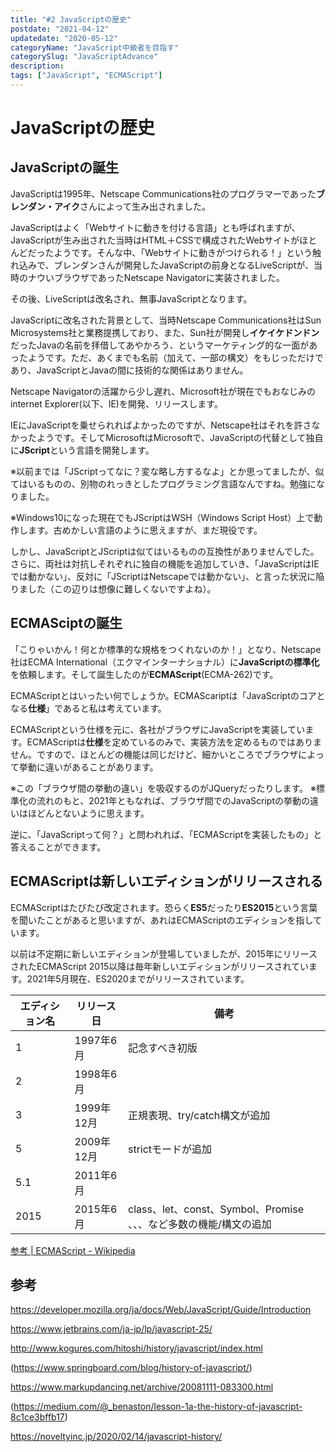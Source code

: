 ```yaml
---
title: "#2 JavaScriptの歴史"
postdate: "2021-04-12"
updatedate: "2020-05-12"
categoryName: "JavaScript中級者を目指す"
categorySlug: "JavaScriptAdvance"
description: 
tags: ["JavaScript", "ECMAScript"]
---
```


# JavaScriptの歴史

## JavaScriptの誕生

JavaScriptは1995年、Netscape Communications社のプログラマーであった**ブレンダン・アイク**さんによって生み出されました。

JavaScriptはよく「Webサイトに動きを付ける言語」とも呼ばれますが、JavaScriptが生み出された当時はHTML＋CSSで構成されたWebサイトがほとんどだったようです。そんな中、「Webサイトに動きがつけられる！」という触れ込みで、ブレンダンさんが開発したJavaScriptの前身となるLiveScriptが、当時のナウいブラウザであったNetscape Navigatorに実装されました。

その後、LiveScriptは改名され、無事JavaScriptとなります。

JavaScriptに改名された背景として、当時Netscape Communications社はSun Microsystems社と業務提携しており、また、Sun社が開発し**イケイケドンドン**だったJavaの名前を拝借してあやかろう、というマーケティング的な一面があったようです。ただ、あくまでも名前（加えて、一部の構文）をもじっただけであり、JavaScriptとJavaの間に技術的な関係はありません。

Netscape Navigatorの活躍から少し遅れ、Microsoft社が現在でもおなじみのinternet Explorer(以下、IE)を開発、リリースします。

IEにJavaScriptを乗せられればよかったのですが、Netscape社はそれを許さなかったようです。そしてMicrosoftはMicrosoftで、JavaScriptの代替として独自に**JScript**という言語を開発します。

※以前までは「JScriptってなに？変な略し方するなよ」とか思ってましたが、似てはいるものの、別物のれっきとしたプログラミング言語なんですね。勉強になりました。

※Windows10になった現在でもJScriptはWSH（Windows Script Host）上で動作します。古めかしい言語のように思えますが、まだ現役です。

しかし、JavaScriptとJScriptは似てはいるものの互換性がありませんでした。さらに、両社は対抗しそれぞれに独自の機能を追加していき、「JavaScriptはIEでは動かない」、反対に「JScriptはNetscapeでは動かない」、と言った状況に陥りました（この辺りは想像に難しくないですよね）。

## ECMASciptの誕生

「こりゃいかん！何とか標準的な規格をつくれないのか！」となり、Netscape社はECMA International（エクマインターナショナル）に**JavaScriptの標準化**を依頼します。そして誕生したのが**ECMAScript**(ECMA-262)です。

ECMAScriptとはいったい何でしょうか。ECMAScariptは「JavaScriptのコアとなる**仕様**」であると私は考えています。

ECMAScriptという仕様を元に、各社がブラウザにJavaScriptを実装しています。ECMAScriptは**仕様**を定めているのみで、実装方法を定めるものではありません。ですので、ほとんどの機能は同じだけど、細かいところでブラウザによって挙動に違いがあることがあります。

※この「ブラウザ間の挙動の違い」を吸収するのがJQueryだったりします。
※標準化の流れのもと、2021年ともなれば、ブラウザ間でのJavaScriptの挙動の違いはほどんとないように思えます。

逆に、「JavaScriptって何？」と問われれば、「ECMAScriptを実装したもの」と答えることができます。

## ECMAScriptは新しいエディションがリリースされる

ECMAScriptはたびたび改定されます。恐らく**ES5**だったり**ES2015**という言葉を聞いたことがあると思いますが、あれはECMAScriptのエディションを指しています。

以前は不定期に新しいエディションが登場していましたが、2015年にリリースされたECMAScript 2015以降は毎年新しいエディションがリリースされています。2021年5月現在、ES2020までがリリースされています。

|エディション名|リリース日|備考|
|---------|--------|-----|
|1|1997年6月|記念すべき初版|
|2|1998年6月||
|3|1999年12月|正規表現、try/catch構文が追加|
|5|2009年12月|strictモードが追加|
|5.1|2011年6月||
|2015|2015年6月|class、let、const、Symbol、Promise 、、、など多数の機能/構文の追加|

[参考 | ECMAScript - Wikipedia](https://ja.wikipedia.org/wiki/ECMAScript#%E3%83%90%E3%83%BC%E3%82%B8%E3%83%A7%E3%83%B3)



## 参考



https://developer.mozilla.org/ja/docs/Web/JavaScript/Guide/Introduction




https://www.jetbrains.com/ja-jp/lp/javascript-25/

http://www.kogures.com/hitoshi/history/javascript/index.html

(https://www.springboard.com/blog/history-of-javascript/)

https://www.markupdancing.net/archive/20081111-083300.html

(https://medium.com/@_benaston/lesson-1a-the-history-of-javascript-8c1ce3bffb17)

https://noveltyinc.jp/2020/02/14/javascript-history/
